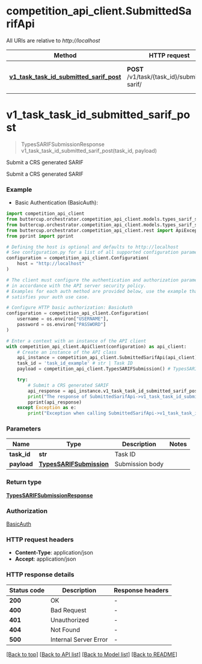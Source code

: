 # competition_api_client.SubmittedSarifApi

All URIs are relative to *http://localhost*

Method | HTTP request | Description
------------- | ------------- | -------------
[**v1_task_task_id_submitted_sarif_post**](SubmittedSarifApi.md#v1_task_task_id_submitted_sarif_post) | **POST** /v1/task/{task_id}/submitted-sarif/ | Submit a CRS generated SARIF


# **v1_task_task_id_submitted_sarif_post**
> TypesSARIFSubmissionResponse v1_task_task_id_submitted_sarif_post(task_id, payload)

Submit a CRS generated SARIF

Submit a CRS generated SARIF

### Example

* Basic Authentication (BasicAuth):

```python
import competition_api_client
from buttercup.orchestrator.competition_api_client.models.types_sarif_submission import TypesSARIFSubmission
from buttercup.orchestrator.competition_api_client.models.types_sarif_submission_response import TypesSARIFSubmissionResponse
from buttercup.orchestrator.competition_api_client.rest import ApiException
from pprint import pprint

# Defining the host is optional and defaults to http://localhost
# See configuration.py for a list of all supported configuration parameters.
configuration = competition_api_client.Configuration(
    host = "http://localhost"
)

# The client must configure the authentication and authorization parameters
# in accordance with the API server security policy.
# Examples for each auth method are provided below, use the example that
# satisfies your auth use case.

# Configure HTTP basic authorization: BasicAuth
configuration = competition_api_client.Configuration(
    username = os.environ["USERNAME"],
    password = os.environ["PASSWORD"]
)

# Enter a context with an instance of the API client
with competition_api_client.ApiClient(configuration) as api_client:
    # Create an instance of the API class
    api_instance = competition_api_client.SubmittedSarifApi(api_client)
    task_id = 'task_id_example' # str | Task ID
    payload = competition_api_client.TypesSARIFSubmission() # TypesSARIFSubmission | Submission body

    try:
        # Submit a CRS generated SARIF
        api_response = api_instance.v1_task_task_id_submitted_sarif_post(task_id, payload)
        print("The response of SubmittedSarifApi->v1_task_task_id_submitted_sarif_post:\n")
        pprint(api_response)
    except Exception as e:
        print("Exception when calling SubmittedSarifApi->v1_task_task_id_submitted_sarif_post: %s\n" % e)
```



### Parameters


Name | Type | Description  | Notes
------------- | ------------- | ------------- | -------------
 **task_id** | **str**| Task ID |
 **payload** | [**TypesSARIFSubmission**](TypesSARIFSubmission.md)| Submission body |

### Return type

[**TypesSARIFSubmissionResponse**](TypesSARIFSubmissionResponse.md)

### Authorization

[BasicAuth](../README.md#BasicAuth)

### HTTP request headers

 - **Content-Type**: application/json
 - **Accept**: application/json

### HTTP response details

| Status code | Description | Response headers |
|-------------|-------------|------------------|
**200** | OK |  -  |
**400** | Bad Request |  -  |
**401** | Unauthorized |  -  |
**404** | Not Found |  -  |
**500** | Internal Server Error |  -  |

[[Back to top]](#) [[Back to API list]](../README.md#documentation-for-api-endpoints) [[Back to Model list]](../README.md#documentation-for-models) [[Back to README]](../README.md)
